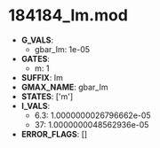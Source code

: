 # 184184_Im.mod

- **G_VALS**:
  - gbar_Im: 1e-05
- **GATES**:
  - m: 1
- **SUFFIX**: Im
- **GMAX_NAME**: gbar_Im
- **STATES**: ['m']
- **I_VALS**:
  - 6.3: 1.0000000026796662e-05
  - 37: 1.0000000048562936e-05
- **ERROR_FLAGS**: []
